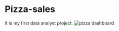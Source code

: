 # Pizza-sales
It is my first data analyst project.
![pizza dashboard](https://github.com/Poojashree2026/Pizza-sales/assets/150634662/1f49b166-0c7b-47c4-b1de-3c638308b7b5)



